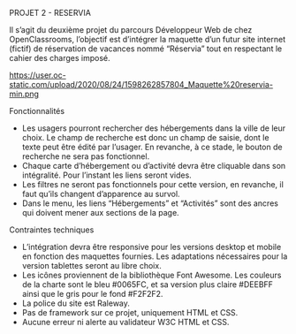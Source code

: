 ﻿PROJET 2 - RESERVIA


Il s’agit du deuxième projet du parcours Développeur Web de chez OpenClassrooms, l’objectif est d’intégrer la maquette d’un futur site internet (fictif) de réservation de vacances nommé “Réservia” tout en respectant le cahier des charges imposé.

https://user.oc-static.com/upload/2020/08/24/1598262857804_Maquette%20reservia-min.png

Fonctionnalités
* Les usagers pourront rechercher des hébergements dans la ville de leur choix. Le champ de recherche est donc un champ de saisie, dont le texte peut être édité par l’usager. En revanche, à ce stade, le bouton de recherche ne sera pas fonctionnel.
* Chaque carte d’hébergement ou d’activité devra être cliquable dans son intégralité. Pour l’instant les liens seront vides.
* Les filtres ne seront pas fonctionnels pour cette version, en revanche, il faut qu’ils changent d’apparence au survol. 
* Dans le menu, les liens “Hébergements” et “Activités” sont des ancres qui doivent mener aux sections de la page.


Contraintes techniques
* L’intégration devra être responsive pour les versions desktop et mobile en fonction des maquettes fournies. Les adaptations nécessaires pour la version tablettes seront au libre choix.
* Les icônes proviennent de la bibliothèque Font Awesome. Les couleurs de la charte sont le bleu #0065FC, et sa version plus claire #DEEBFF ainsi que le gris pour le fond #F2F2F2.
* La police du site est Raleway.
* Pas de framework sur ce projet, uniquement HTML et CSS.
* Aucune erreur ni alerte au validateur W3C HTML et CSS.
